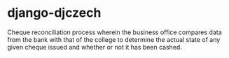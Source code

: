 django-djczech
==============

Cheque reconciliation process wherein the business office compares data from the bank with that of the college to determine the actual state of any given cheque issued and whether or not it has been cashed.

